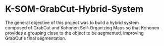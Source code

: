 # K-SOM-GrabCut-Hybrid-System
The general objective of this project was to build a hybrid system composed of GrabCut and Kohonen Self-Organizing Maps so that Kohonen provides a grouping close to the object to be segmented, improving GrabCut's final segmentation.
